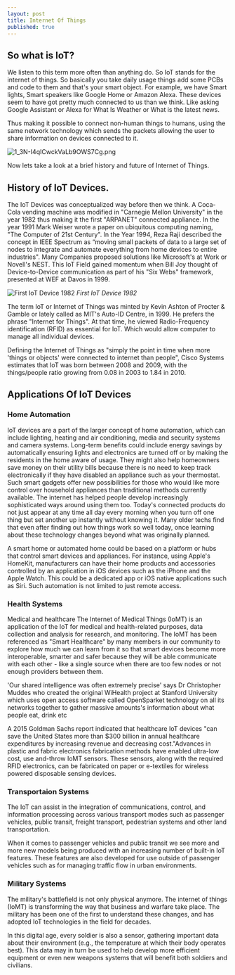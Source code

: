 ```yaml
---
layout: post
title: Internet Of Things
published: true
---
```

## So what is IoT?
We listen to this term more often than anything do. So IoT stands for the internet of things. So basically you take daily usage things add some PCBs and code to them and that's your smart object. For example, we have Smart lights, Smart speakers like Google Home or Amazon Alexa. These devices seem to have got pretty much connected to us than we think. Like asking Google Assistant or Alexa for What Is Weather or What is the latest news. 

Thus making it possible to connect non-human things to humans, using the same network technology which sends the packets allowing the user to share information on devices connected to it. 

![1_3N-I4qICwckVaLb9OWS7Cg.png]({{site.baseurl}}/_posts/1_3N-I4qICwckVaLb9OWS7Cg.png)

Now lets take a look at a brief history and future of Internet of Things. 


## History of IoT Devices.

The IoT Devices was conceptualized way before then we think. A Coca-Cola vending machine was modified in "Carnegie Mellon University" in the year 1982 thus making it the first "ARPANET" connected appliance. In the year 1991 Mark Weiser wrote a paper on ubiquitous computing naming, "The Computer of 21st Century". In the Year 1994, Reza Raji described the concept in IEEE Spectrum as “moving small packets of data to a large set of nodes to integrate and automate everything from home devices to entire industries". Many Companies proposed solutions like Microsoft's at Work or Novell's NEST. This IoT Field gained momentum when Bill Joy thought of Device-to-Device communication as part of his "Six Webs" framework, presented at WEF at Davos in 1999.

![First IoT Device 1982]({{site.baseurl}}/_posts/internet-coke-machine-e1412283088169.png)					_First IoT Device 1982_ 


The term IoT or Internet of Things was minted by Kevin Ashton of Procter & Gamble or lately called as MIT's Auto-ID Centre, in 1999. He prefers the phrase "Internet for Things". At that time, he viewed Radio-Frequency identification (RFID) as essential for IoT. Which would allow computer to manage all individual devices. 

Defining the Internet of Things as "simply the point in time when more 'things or objects' were connected to internet than people", Cisco Systems estimates that IoT was born between 2008 and 2009, with the things/people ratio growing from 0.08 in 2003 to 1.84 in 2010.

## Applications Of IoT Devices

### Home Automation

IoT devices are a part of the larger concept of home automation, which can include lighting, heating and air conditioning, media and security systems and camera systems. Long-term benefits could include energy savings by automatically ensuring lights and electronics are turned off or by making the residents in the home aware of usage. They might also help homeowners save money on their utility bills because there is no need to keep track electronically if they have disabled an appliance such as your thermostat. Such smart gadgets offer new possibilities for those who would like more control over household appliances than traditional methods currently available. The internet has helped people develop increasingly sophisticated ways around using them too. Today's connected products do not just appear at any time all day every morning when you turn off one thing but set another up instantly without knowing it. Many older techs find that even after finding out how things work so well today, once learning about these technology changes beyond what was originally planned.

A smart home or automated home could be based on a platform or hubs that control smart devices and appliances. For instance, using Apple's HomeKit, manufacturers can have their home products and accessories controlled by an application in iOS devices such as the iPhone and the Apple Watch. This could be a dedicated app or iOS native applications such as Siri. Such automation is not limited to just remote access.

### Health Systems
Medical and healthcare The Internet of Medical Things (IoMT) is an application of the IoT for medical and health-related purposes, data collection and analysis for research, and monitoring. The IoMT has been referenced as "Smart Healthcare" by many members in our community to explore how much we can learn from it so that smart devices become more interoperable, smarter and safer because they will be able communicate with each other - like a single source when there are too few nodes or not enough providers between them. 

'Our shared intelligence was often extremely precise' says Dr Christopher Muddes who created the original WiHealth project at Stanford University which uses open access software called OpenSparket technology on all its networks together to gather massive amounts's information about what people eat, drink etc

A 2015 Goldman Sachs report indicated that healthcare IoT devices "can save the United States more than $300 billion in annual healthcare expenditures by increasing revenue and decreasing cost."Advances in plastic and fabric electronics fabrication methods have enabled ultra-low cost, use and-throw IoMT sensors. These sensors, along with the required RFID electronics, can be fabricated on paper or e-textiles for wireless powered disposable sensing devices. 

### Transportaion Systems
The IoT can assist in the integration of communications, control, and information processing across various transport modes such as passenger vehicles, public transit, freight transport, pedestrian systems and other land transportation.

When it comes to passenger vehicles and public transit we see more and more new models being produced with an increasing number of built-in IoT features. These features are also developed for use outside of passenger vehicles such as for managing traffic flow in urban environments.

### Military Systems
The military's battlefield is not only physical anymore. The internet of things (IoMT) is transforming the way that business and warfare take place. The military has been one of the first to understand these changes, and has adopted IoT technologies in the field for decades.

In this digital age, every soldier is also a sensor, gathering important data about their environment (e.g., the temperature at which their body operates best). This data may in turn be used to help develop more efficient equipment or even new weapons systems that will benefit both soldiers and civilians.







 
 
